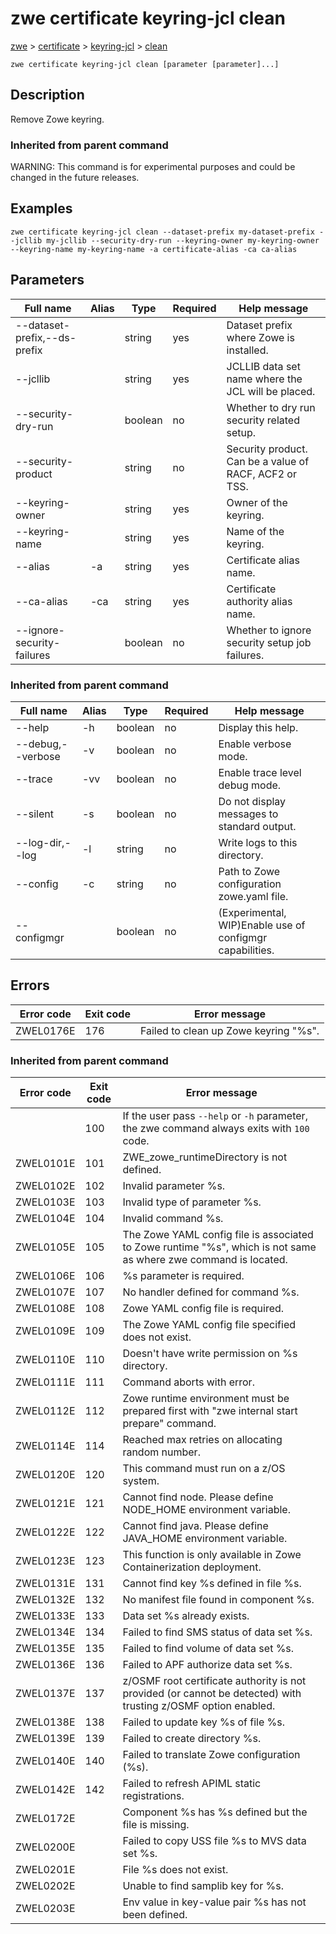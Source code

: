 # zwe certificate keyring-jcl clean

[zwe](./../.././zwe) > [certificate](./.././zwe-certificate) > [keyring-jcl](././zwe-certificate-keyring-jcl) > [clean](./zwe-certificate-keyring-jcl-clean)

	zwe certificate keyring-jcl clean [parameter [parameter]...]

## Description

Remove Zowe keyring.


### Inherited from parent command

WARNING: This command is for experimental purposes and could be changed in the future releases.

## Examples

```
zwe certificate keyring-jcl clean --dataset-prefix my-dataset-prefix --jcllib my-jcllib --security-dry-run --keyring-owner my-keyring-owner --keyring-name my-keyring-name -a certificate-alias -ca ca-alias

```

## Parameters

Full name|Alias|Type|Required|Help message
|---|---|---|---|---
--dataset-prefix,--ds-prefix||string|yes|Dataset prefix where Zowe is installed.
--jcllib||string|yes|JCLLIB data set name where the JCL will be placed.
--security-dry-run||boolean|no|Whether to dry run security related setup.
--security-product||string|no|Security product. Can be a value of RACF, ACF2 or TSS.
--keyring-owner||string|yes|Owner of the keyring.
--keyring-name||string|yes|Name of the keyring.
--alias|-a|string|yes|Certificate alias name.
--ca-alias|-ca|string|yes|Certificate authority alias name.
--ignore-security-failures||boolean|no|Whether to ignore security setup job failures.
### Inherited from parent command

Full name|Alias|Type|Required|Help message
|---|---|---|---|---
--help|-h|boolean|no|Display this help.
--debug,--verbose|-v|boolean|no|Enable verbose mode.
--trace|-vv|boolean|no|Enable trace level debug mode.
--silent|-s|boolean|no|Do not display messages to standard output.
--log-dir,--log|-l|string|no|Write logs to this directory.
--config|-c|string|no|Path to Zowe configuration zowe.yaml file.
--configmgr||boolean|no|(Experimental, WIP)Enable use of configmgr capabilities.


## Errors

Error code|Exit code|Error message
|---|---|---
ZWEL0176E|176|Failed to clean up Zowe keyring "%s".
### Inherited from parent command

Error code|Exit code|Error message
|---|---|---
||100|If the user pass `--help` or `-h` parameter, the zwe command always exits with `100` code.
ZWEL0101E|101|ZWE_zowe_runtimeDirectory is not defined.
ZWEL0102E|102|Invalid parameter %s.
ZWEL0103E|103|Invalid type of parameter %s.
ZWEL0104E|104|Invalid command %s.
ZWEL0105E|105|The Zowe YAML config file is associated to Zowe runtime "%s", which is not same as where zwe command is located.
ZWEL0106E|106|%s parameter is required.
ZWEL0107E|107|No handler defined for command %s.
ZWEL0108E|108|Zowe YAML config file is required.
ZWEL0109E|109|The Zowe YAML config file specified does not exist.
ZWEL0110E|110|Doesn't have write permission on %s directory.
ZWEL0111E|111|Command aborts with error.
ZWEL0112E|112|Zowe runtime environment must be prepared first with "zwe internal start prepare" command.
ZWEL0114E|114|Reached max retries on allocating random number.
ZWEL0120E|120|This command must run on a z/OS system.
ZWEL0121E|121|Cannot find node. Please define NODE_HOME environment variable.
ZWEL0122E|122|Cannot find java. Please define JAVA_HOME environment variable.
ZWEL0123E|123|This function is only available in Zowe Containerization deployment.
ZWEL0131E|131|Cannot find key %s defined in file %s.
ZWEL0132E|132|No manifest file found in component %s.
ZWEL0133E|133|Data set %s already exists.
ZWEL0134E|134|Failed to find SMS status of data set %s.
ZWEL0135E|135|Failed to find volume of data set %s.
ZWEL0136E|136|Failed to APF authorize data set %s.
ZWEL0137E|137|z/OSMF root certificate authority is not provided (or cannot be detected) with trusting z/OSMF option enabled.
ZWEL0138E|138|Failed to update key %s of file %s.
ZWEL0139E|139|Failed to create directory %s.
ZWEL0140E|140|Failed to translate Zowe configuration (%s).
ZWEL0142E|142|Failed to refresh APIML static registrations.
ZWEL0172E||Component %s has %s defined but the file is missing.
ZWEL0200E||Failed to copy USS file %s to MVS data set %s.
ZWEL0201E||File %s does not exist.
ZWEL0202E||Unable to find samplib key for %s.
ZWEL0203E||Env value in key-value pair %s has not been defined.

